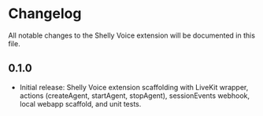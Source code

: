 # Changelog

All notable changes to the Shelly Voice extension will be documented in this file.

## 0.1.0
- Initial release: Shelly Voice extension scaffolding with LiveKit wrapper, actions (createAgent, startAgent, stopAgent), sessionEvents webhook, local webapp scaffold, and unit tests.

